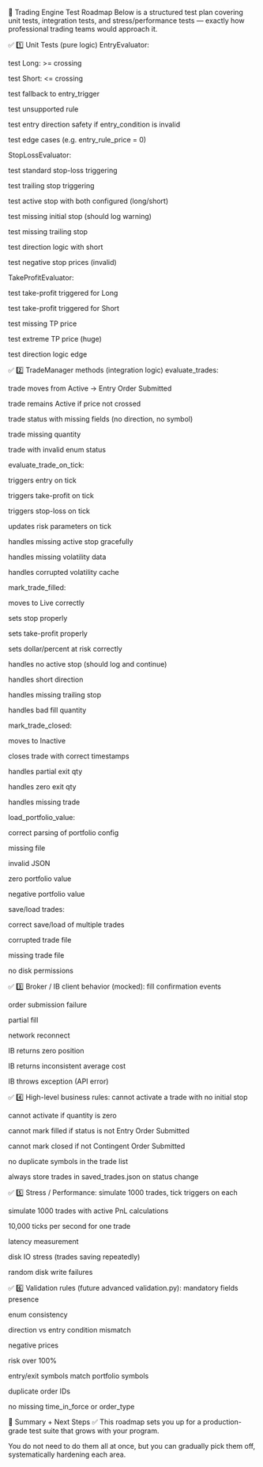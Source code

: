 📄 Trading Engine Test Roadmap
Below is a structured test plan covering unit tests, integration tests, and stress/performance tests — exactly how professional trading teams would approach it.

✅ 1️⃣ Unit Tests (pure logic)
EntryEvaluator:

test Long: >= crossing

test Short: <= crossing

test fallback to entry_trigger

test unsupported rule

test entry direction safety if entry_condition is invalid

test edge cases (e.g. entry_rule_price = 0)

StopLossEvaluator:

test standard stop-loss triggering

test trailing stop triggering

test active stop with both configured (long/short)

test missing initial stop (should log warning)

test missing trailing stop

test direction logic with short

test negative stop prices (invalid)

TakeProfitEvaluator:

test take-profit triggered for Long

test take-profit triggered for Short

test missing TP price

test extreme TP price (huge)

test direction logic edge

✅ 2️⃣ TradeManager methods (integration logic)
evaluate_trades:

trade moves from Active → Entry Order Submitted

trade remains Active if price not crossed

trade status with missing fields (no direction, no symbol)

trade missing quantity

trade with invalid enum status

evaluate_trade_on_tick:

triggers entry on tick

triggers take-profit on tick

triggers stop-loss on tick

updates risk parameters on tick

handles missing active stop gracefully

handles missing volatility data

handles corrupted volatility cache

mark_trade_filled:

moves to Live correctly

sets stop properly

sets take-profit properly

sets dollar/percent at risk correctly

handles no active stop (should log and continue)

handles short direction

handles missing trailing stop

handles bad fill quantity

mark_trade_closed:

moves to Inactive

closes trade with correct timestamps

handles partial exit qty

handles zero exit qty

handles missing trade

load_portfolio_value:

correct parsing of portfolio config

missing file

invalid JSON

zero portfolio value

negative portfolio value

save/load trades:

correct save/load of multiple trades

corrupted trade file

missing trade file

no disk permissions

✅ 3️⃣ Broker / IB client behavior (mocked):
fill confirmation events

order submission failure

partial fill

network reconnect

IB returns zero position

IB returns inconsistent average cost

IB throws exception (API error)

✅ 4️⃣ High-level business rules:
cannot activate a trade with no initial stop

cannot activate if quantity is zero

cannot mark filled if status is not Entry Order Submitted

cannot mark closed if not Contingent Order Submitted

no duplicate symbols in the trade list

always store trades in saved_trades.json on status change

✅ 5️⃣ Stress / Performance:
simulate 1000 trades, tick triggers on each

simulate 1000 trades with active PnL calculations

10,000 ticks per second for one trade

latency measurement

disk IO stress (trades saving repeatedly)

random disk write failures

✅ 6️⃣ Validation rules (future advanced validation.py):
mandatory fields presence

enum consistency

direction vs entry condition mismatch

negative prices

risk over 100%

entry/exit symbols match portfolio symbols

duplicate order IDs

no missing time_in_force or order_type

🚀 Summary + Next Steps
✅ This roadmap sets you up for a production-grade test suite that grows with your program.

You do not need to do them all at once, but you can gradually pick them off, systematically hardening each area.